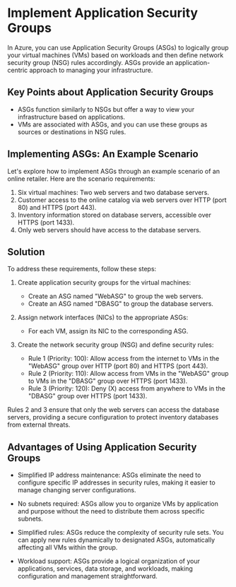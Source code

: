 # Implement Application Security Groups

In Azure, you can use Application Security Groups (ASGs) to logically group your virtual machines (VMs) based on workloads and then define network security group (NSG) rules accordingly. ASGs provide an application-centric approach to managing your infrastructure.

## Key Points about Application Security Groups

- ASGs function similarly to NSGs but offer a way to view your infrastructure based on applications.
- VMs are associated with ASGs, and you can use these groups as sources or destinations in NSG rules.

## Implementing ASGs: An Example Scenario

Let's explore how to implement ASGs through an example scenario of an online retailer. Here are the scenario requirements:

1. Six virtual machines: Two web servers and two database servers.
2. Customer access to the online catalog via web servers over HTTP (port 80) and HTTPS (port 443).
3. Inventory information stored on database servers, accessible over HTTPS (port 1433).
4. Only web servers should have access to the database servers.

## Solution

To address these requirements, follow these steps:

1. Create application security groups for the virtual machines:
   - Create an ASG named "WebASG" to group the web servers.
   - Create an ASG named "DBASG" to group the database servers.

2. Assign network interfaces (NICs) to the appropriate ASGs:
   - For each VM, assign its NIC to the corresponding ASG.

3. Create the network security group (NSG) and define security rules:
   - Rule 1 (Priority: 100): Allow access from the internet to VMs in the "WebASG" group over HTTP (port 80) and HTTPS (port 443).
   - Rule 2 (Priority: 110): Allow access from VMs in the "WebASG" group to VMs in the "DBASG" group over HTTPS (port 1433).
   - Rule 3 (Priority: 120): Deny (X) access from anywhere to VMs in the "DBASG" group over HTTPS (port 1433).

Rules 2 and 3 ensure that only the web servers can access the database servers, providing a secure configuration to protect inventory databases from external threats.

## Advantages of Using Application Security Groups

- Simplified IP address maintenance: ASGs eliminate the need to configure specific IP addresses in security rules, making it easier to manage changing server configurations.

- No subnets required: ASGs allow you to organize VMs by application and purpose without the need to distribute them across specific subnets.

- Simplified rules: ASGs reduce the complexity of security rule sets. You can apply new rules dynamically to designated ASGs, automatically affecting all VMs within the group.

- Workload support: ASGs provide a logical organization of your applications, services, data storage, and workloads, making configuration and management straightforward.
